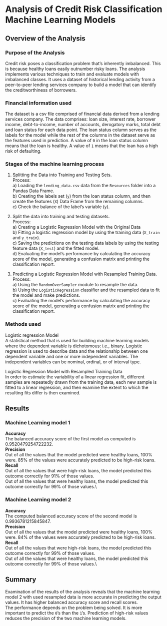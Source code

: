 # Analysis of Credit Risk Classification Machine Learning Models
## Overview of the Analysis
### Purpose of the Analysis
Credit risk poses a classification problem that’s inherently imbalanced. This is because healthy loans easily outnumber risky loans. The analysis implements various techniques to train and evaluate models with imbalanced classes. It uses a dataset of historical lending activity from a peer-to-peer lending services company to build a model that can identify the creditworthiness of borrowers.
### Financial information used
The dataset is a csv file comprised of financial data derived from a lending services company. The data comprises: loan size, interest rate, borrower income, debt-to-income, number of accounts, derogatory marks, total debt and loan status for each data point.
The loan status column serves as the labels for the model while the rest of the columns in the dataset serve as the features used in prediction. A value of `0` in the loan status column means that the loan is healthy. A value of `1` means that the loan has a high risk of defaulting. 
### Stages of the machine learning process
1.	Splitting the Data into Training and Testing Sets.<br />
  Process:<br />
a) Loading the `lending_data.csv` data from the `Resources` folder into a Pandas Data Frame. \
b) Creating the labels set (`y`) from the loan status column, and then create the features (`X`) Data Frame from the remaining columns. \
c) Check the balance of the label’s variable (`y`).

2. Split the data into training and testing datasets.\
Process:<br />
a)	Creating a Logistic Regression Model with the Original Data \
b) Fitting a logistic regression model by using the training data (`X_train` and `y_train`). \
c) Saving the predictions on the testing data labels by using the testing feature data (`X_test`) and the fitted model. \
d) Evaluating the model’s performance by calculating the accuracy score of the model, generating a confusion matrix and printing the classification report.

3. Predicting a Logistic Regression Model with Resampled Training Data.\
Process:<br />
a) Using the `RandomOverSampler` module to resample the data. \
b) Using the `LogisticRegression` classifier and the resampled data to fit the model and make predictions.\
c) Evaluating the model’s performance by calculating the accuracy score of the model, generating a confusion matrix and printing the classification report.

### Methods used
Logistic regression Model \
A statistical method that is used for building machine learning models where the dependent variable is dichotomous: i.e., binary. Logistic regression is used to describe data and the relationship between one dependent variable and one or more independent variables. The independent variables can be nominal, ordinal, or of interval type.

Logistic Regression Model with Resampled Training Data \
In order to estimate the variability of a linear regression fit, different samples are repeatedly drawn from the training data, each new sample is fitted to a linear regression, and then examine the extent to which the resulting fits differ is then examined.

## Results
### Machine Learning model 1
**Accuracy**\
The balanced accuracy score of the first model as computed is 0.9520479254722232.\
**Precision**\
Out of all the values that the model predicted were healthy loans, 100% were. 85% of the values were accurately predicted to be high-risk loans.\
**Recall**\
Out of all the values that were high-risk loans, the model predicted this outcome correctly for 91% of those values.\
Out of all the values that were healthy loans, the model predicted this outcome correctly for 99% of those values.\
### Machine Learning model 2
**Accuracy**\
The computed balanced accuracy score of the second model is 0.9936781215845847.\
**Precision**\
Out of all the values that the model predicted were healthy loans, 100% were. 84% of the values were accurately predicted to be high-risk loans.\
**Recall**\
Out of all the values that were high-risk loans, the model predicted this outcome correctly for 99% of those values.\
Out of all the values that were healthy loans, the model predicted this outcome correctly for 99% of those values.\
## Summary
Examination of the results of the analysis reveals that the machine learning model 2 with used resampled data is more accurate in predicting the output values. It has higher balanced accuracy score and recall scores.\
The performance depends on the problem being solved. It is more important to predict the `0`’s than the `1`’s. Prediction of high-risk values reduces the precision of the two machine learning models.
